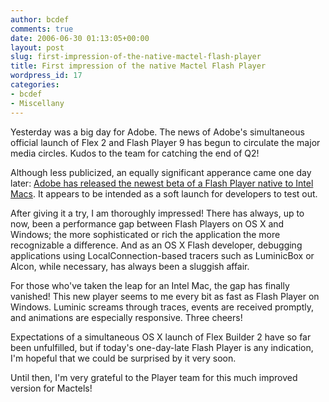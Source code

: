 ```yaml
---
author: bcdef
comments: true
date: 2006-06-30 01:13:05+00:00
layout: post
slug: first-impression-of-the-native-mactel-flash-player
title: First impression of the native Mactel Flash Player
wordpress_id: 17
categories:
- bcdef
- Miscellany
---
```


Yesterday was a big day for Adobe. The news of Adobe's simultaneous official launch of Flex 2 and Flash Player 9 has begun to circulate the major media circles. Kudos to the team for catching the end of Q2!

Although less publicized, an equally significant apperance came one day later: [Adobe has released the newest beta of a Flash Player native to Intel Macs](http://www.adobe.com/products/flashplayer/public_beta/). It appears to be intended  as a soft launch for developers to test out.

After giving it a try, I am thoroughly impressed! There has always, up to now, been a performance gap between Flash Players on OS X and Windows; the more sophisticated or rich the application the more recognizable a difference. And as an OS X Flash developer, debugging applications using LocalConnection-based tracers such as LuminicBox or Alcon, while necessary, has always been a sluggish affair.

For those who've taken the leap for an Intel Mac, the gap has finally vanished! This new player seems to me every bit as fast as Flash Player on Windows. Luminic screams through traces, events are received promptly, and animations are especially responsive. Three cheers!

Expectations of a simultaneous OS X launch of Flex Builder 2 have so far been unfulfilled, but if today's one-day-late Flash Player is any indication, I'm hopeful that we could be surprised by it very soon.

Until then, I'm very grateful to the Player team for this much improved version for Mactels!
